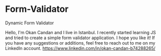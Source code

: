 # Form-Validator
 Dynamic Form Validator

Hello, I'm Okan Candan and I live in Istanbul. I recently started learning JS and tried to create a simple form validator application.
I hope you like it! If you have any suggestions or additions, feel free to reach out to me on my LinkedIn account.
https://www.linkedin.com/in/okan-candan-b74288265/